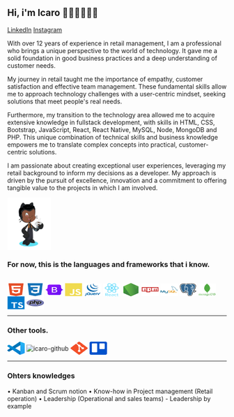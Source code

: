 ## Hi, i'm Icaro 👨🏿‍🚀👨🏿‍💻

[LinkedIn](https://www.linkedin.com/in/santos-icaro/)  [Instagram](https://www.instagram.com/dev.icaro_s/)

With over 12 years of experience in retail management, I am a professional who brings a unique perspective to the world of technology. It gave me a solid foundation in good business practices and a deep understanding of customer needs.

My journey in retail taught me the importance of empathy, customer satisfaction and effective team management. These fundamental skills allow me to approach technology challenges with a user-centric mindset, seeking solutions that meet people's real needs.

Furthermore, my transition to the technology area allowed me to acquire extensive knowledge in fullstack development, with skills in HTML, CSS, Bootstrap, JavaScript, React, React Native, MySQL, Node, MongoDB and PHP. This unique combination of technical skills and business knowledge empowers me to translate complex concepts into practical, customer-centric solutions.

I am passionate about creating exceptional user experiences, leveraging my retail background to inform my decisions as a developer. My approach is driven by the pursuit of excellence, innovation and a commitment to offering tangible value to the projects in which I am involved.

<img align="center" alt="icaro-octocat" height="120" width="100" src="https://github.com/FlightofIcarus/FlightofIcarus/blob/main/octocat-1676324115584.png">

### For now, this is the languages and frameworks that i know.

<div style="display: inline_block"><br>
  <img align="center" alt="icaro-html5" height="30" width="40" src="https://raw.githubusercontent.com/devicons/devicon/master/icons/html5/html5-plain.svg">
  <img align="center" alt="icaro-css3" height="30" width="40" src="https://raw.githubusercontent.com/devicons/devicon/master/icons/css3/css3-plain.svg">
  <img align="center" alt="icaro-bootstrap" height="30" width="40" src="https://raw.githubusercontent.com/devicons/devicon/master/icons/bootstrap/bootstrap-original.svg">
  <img align="center" alt="icaro-js" height="30" width="40" src="https://raw.githubusercontent.com/devicons/devicon/master/icons/javascript/javascript-plain.svg">
  <img align="center" alt="icaro-jquery" height="30" width="40" src="https://raw.githubusercontent.com/devicons/devicon/55609aa5bd817ff167afce0d965585c92040787a/icons/jquery/jquery-plain-wordmark.svg">
  <img align="center" alt="icaro-react" height="30" width="40" src="https://raw.githubusercontent.com/devicons/devicon/55609aa5bd817ff167afce0d965585c92040787a/icons/react/react-original-wordmark.svg">
  <img align="center" alt="icaro-nodejs" height="30" width="40" src="https://raw.githubusercontent.com/devicons/devicon/55609aa5bd817ff167afce0d965585c92040787a/icons/nodejs/nodejs-original.svg">
  <img align="center" alt="icaro-npm" height="30" width="40" src="https://raw.githubusercontent.com/devicons/devicon/55609aa5bd817ff167afce0d965585c92040787a/icons/npm/npm-original-wordmark.svg">
  <img align="center" alt="icaro-myslq" height="30" width="40" src="https://raw.githubusercontent.com/devicons/devicon/55609aa5bd817ff167afce0d965585c92040787a/icons/mysql/mysql-original-wordmark.svg">
  <img align="center" alt="icaro-postgresql" height="30" width="40" src="https://raw.githubusercontent.com/devicons/devicon/55609aa5bd817ff167afce0d965585c92040787a/icons/postgresql/postgresql-original.svg">
  <img align="center" alt="icaro-mongodb" height="30" width="40" src="https://raw.githubusercontent.com/devicons/devicon/55609aa5bd817ff167afce0d965585c92040787a/icons/mongodb/mongodb-plain-wordmark.svg">
  <img align="center" alt="icaro-typescript" height="30" width="40" src="https://github.com/devicons/devicon/blob/master/icons/typescript/typescript-original.svg">
  <img align="center" alt="icaro-php" height="30" width="40" src="https://github.com/devicons/devicon/blob/master/icons/php/php-original.svg">
  
  <hr>
  
### Other tools.
  
<img align="center" alt="icaro-vscode" height="30" width="40" src="https://raw.githubusercontent.com/devicons/devicon/1119b9f84c0290e0f0b38982099a2bd027a48bf1/icons/vscode/vscode-original.svg">
<img align="center" alt="icaro-github" height="30" width="40" src="https://www.svgrepo.com/show/475654/github-color.svg">
<img align="center" alt="icaro-git" height="30" width="40" src="https://raw.githubusercontent.com/devicons/devicon/1119b9f84c0290e0f0b38982099a2bd027a48bf1/icons/git/git-plain.svg">
<img align="center" alt="icaro-trello" height="30" width="40" src="https://raw.githubusercontent.com/devicons/devicon/1119b9f84c0290e0f0b38982099a2bd027a48bf1/icons/trello/trello-plain.svg">


   <hr>
  
### Ohters knowledges
  
  • Kanban and Scrum notion
  • Know-how in Project management (Retail operation)
  • Leadership (Operational and sales teams) - Leadership by example
